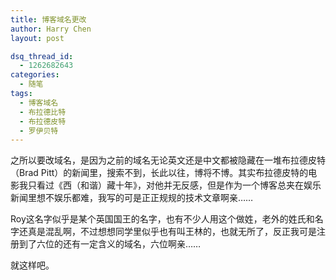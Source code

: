 ```yaml
---
title: 博客域名更改
author: Harry Chen
layout: post

dsq_thread_id:
  - 1262682643
categories:
  - 随笔
tags:
  - 博客域名
  - 布拉德比特
  - 布拉德皮特
  - 罗伊贝特
---
```


  之所以要改域名，是因为之前的域名无论英文还是中文都被隐藏在一堆布拉德皮特（Brad Pitt）的新闻里，搜索不到，长此以往，博将不博。其实布拉德皮特的电影我只看过《西（和谐）藏十年》，对他并无反感，但是作为一个博客总夹在娱乐新闻里想不娱乐都难，我写的可是正正规规的技术文章啊亲……

  Roy这名字似乎是某个英国国王的名字，也有不少人用这个做姓，老外的姓氏和名字还真是混乱啊，不过想想同学里似乎也有叫王林的，也就无所了，反正我可是注册到了六位的还有一定含义的域名，六位啊亲……

  就这样吧。

